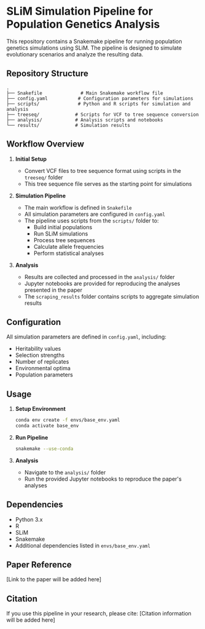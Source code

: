 # SLiM Simulation Pipeline for Population Genetics Analysis

This repository contains a Snakemake pipeline for running population genetics simulations using SLiM. The pipeline is designed to simulate evolutionary scenarios and analyze the resulting data.

## Repository Structure

```
.
├── Snakefile              # Main Snakemake workflow file
├── config.yaml           # Configuration parameters for simulations
├── scripts/              # Python and R scripts for simulation and analysis
├── treeseq/             # Scripts for VCF to tree sequence conversion
├── analysis/            # Analysis scripts and notebooks
└── results/             # Simulation results 
```

## Workflow Overview

1. **Initial Setup**
   - Convert VCF files to tree sequence format using scripts in the `treeseq/` folder
   - This tree sequence file serves as the starting point for simulations

2. **Simulation Pipeline**
   - The main workflow is defined in `Snakefile`
   - All simulation parameters are configured in `config.yaml`
   - The pipeline uses scripts from the `scripts/` folder to:
     - Build initial populations
     - Run SLiM simulations
     - Process tree sequences
     - Calculate allele frequencies
     - Perform statistical analyses

3. **Analysis**
   - Results are collected and processed in the `analysis/` folder
   - Jupyter notebooks are provided for reproducing the analyses presented in the paper
   - The `scraping_results` folder contains scripts to aggregate simulation results

## Configuration

All simulation parameters are defined in `config.yaml`, including:
- Heritability values
- Selection strengths
- Number of replicates
- Environmental optima
- Population parameters

## Usage

1. **Setup Environment**
   ```bash
   conda env create -f envs/base_env.yaml
   conda activate base_env
   ```

2. **Run Pipeline**
   ```bash
   snakemake --use-conda
   ```

3. **Analysis**
   - Navigate to the `analysis/` folder
   - Run the provided Jupyter notebooks to reproduce the paper's analyses

## Dependencies

- Python 3.x
- R
- SLiM
- Snakemake
- Additional dependencies listed in `envs/base_env.yaml`

## Paper Reference

[Link to the paper will be added here]

## Citation

If you use this pipeline in your research, please cite:
[Citation information will be added here] 